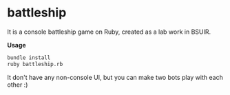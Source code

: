 # battleship

It is a console battleship game on Ruby, created as a lab work in BSUIR.

**Usage**

```bash
bundle install
ruby battleship.rb
```

It don't have any non-console UI, but you can make two bots play with each other :)
